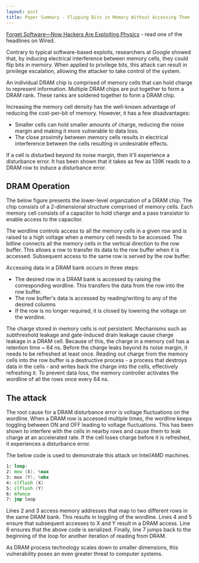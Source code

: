 ```yaml
---
layout: post
title: Paper Summary - Flipping Bits in Memory Without Accessing Them
---
```


[Forget Software—Now Hackers Are Exploiting Physics](https://www.wired.com/2016/08/new-form-hacking-breaks-ideas-computers-work/) - read one of the headlines on Wired.

Contrary to typical software-based exploits, researchers at Google showed that, by inducing electrical interference between memory cells, they could flip bits in memory. When applied to privilege bits, this attack can result in privilege escalation, allowing the attacker to take control of the system.

An individual DRAM chip is comprised of memory cells that can hold charge to represent information. Multiple DRAM chips are put together to form a DRAM rank. These ranks are soldered together to form a DRAM chip. 

Increasing the memory cell density has the well-known advantage of reducing the cost-per-bit of memory. However, it has a few disadvantages:
- Smaller cells can hold smaller amounts of charge, reducing the noise margin and making it more vulnerable to data loss.
- The close proximity between memory cells results in electrical interference between the cells resulting in undesirable effects.

If a cell is disturbed beyond its noise margin, then it'll experience a disturbance error. It has been shown that it takes as few as 139K reads to a DRAM row to induce a disturbance error.

## DRAM Operation

The below figure presents the lower-level organization of a DRAM chip. The chip consists of a 2-dimensional structure comprised of memory cells. Each memory cell consists of a capacitor to hold charge and a pass transistor to enable access to the capacitor.


The wordline controls access to all the memory cells in a given row and is raised to a high voltage when a memory cell needs to be accessed. The bitline connects all the memory cells in the vertical direction to the row buffer. This allows a row to transfer its data to the row buffer when it is accessed. Subsequent access to the same row is served by the row buffer.

Accessing data in a DRAM bank occurs in three steps:

- The desired row in a DRAM bank is accessed by raising the corresponding wordline. This transfers the data from the row into the row buffer. 
- The row buffer's data is accessed by reading/writing to any of the desired columns
- If the row is no longer required, it is closed by lowering the voltage on the wordine.

The charge stored in memory cells is not persistent. Mechanisms such as subthreshold leakage and gate-induced drain leakage cause charge leakage in a DRAM cell. Because of this, the charge in a memory cell has a retention time ~ 64 ns. Before the charge leaks beyond its noise margin, it needs to be refreshed at least once. Reading out charge from the memory cells into the row buffer is a destructive process - a process that destroys data in the cells - and writes back the charge into the cells, effectively refreshing it. To prevent data loss, the memory controller activates the wordline of all the rows once every 64 ns.

## The attack
The root cause for a DRAM disturbance error is voltage fluctuations on the wordline. When a DRAM row is accessed multiple times, the wordline keeps toggling between ON and OFF leading to voltage fluctuations. This has been shown to interfere with the cells in nearby rows and cause them to leak charge at an accelerated rate. If the cell loses charge before it is refreshed, it experiences a disturbance error.

The below code is used to demonstrate this attack on 
Intel/AMD machines.
```asm
1: loop:
2: mov (X), %eax
3: mox (Y), %ebx
4: clflush (X)
5: clflush (Y)
6: mfence
7: jmp loop
```

Lines 2 and 3 access memory addresses that map to two different rows in the same DRAM bank. This results in toggling of the wordline. Lines 4 and 5 ensure that subsequent accesses to X and Y result in a DRAM access. Line 6 ensures that the above code is serialized. Finally, line 7 jumps back to the beginning of the loop for another iteration of reading from DRAM.

As DRAM process technology scales down to smaller dimensions, this vulnerability poses an even greater threat to computer systems.